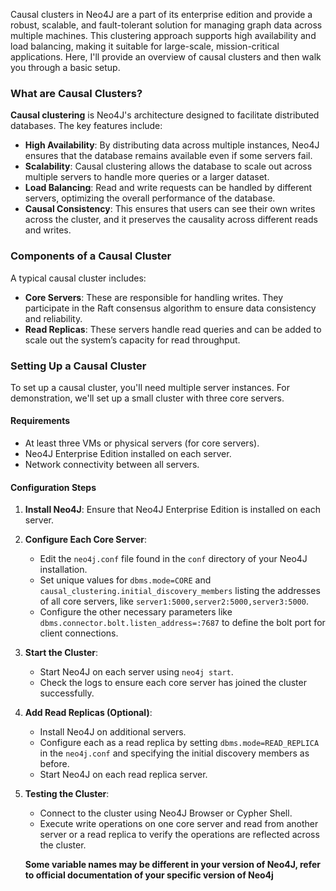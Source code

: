 Causal clusters in Neo4J are a part of its enterprise edition and provide a robust, scalable, and fault-tolerant solution for managing graph data across multiple machines. This clustering approach supports high availability and load balancing, making it suitable for large-scale, mission-critical applications. Here, I'll provide an overview of causal clusters and then walk you through a basic setup.

### What are Causal Clusters?

**Causal clustering** is Neo4J's architecture designed to facilitate distributed databases. The key features include:

- **High Availability**: By distributing data across multiple instances, Neo4J ensures that the database remains available even if some servers fail.
- **Scalability**: Causal clustering allows the database to scale out across multiple servers to handle more queries or a larger dataset.
- **Load Balancing**: Read and write requests can be handled by different servers, optimizing the overall performance of the database.
- **Causal Consistency**: This ensures that users can see their own writes across the cluster, and it preserves the causality across different reads and writes.

### Components of a Causal Cluster

A typical causal cluster includes:

- **Core Servers**: These are responsible for handling writes. They participate in the Raft consensus algorithm to ensure data consistency and reliability.
- **Read Replicas**: These servers handle read queries and can be added to scale out the system’s capacity for read throughput.

### Setting Up a Causal Cluster

To set up a causal cluster, you'll need multiple server instances. For demonstration, we'll set up a small cluster with three core servers.

#### Requirements

- At least three VMs or physical servers (for core servers).
- Neo4J Enterprise Edition installed on each server.
- Network connectivity between all servers.

#### Configuration Steps

1. **Install Neo4J**: Ensure that Neo4J Enterprise Edition is installed on each server.
2. **Configure Each Core Server**:
    - Edit the `neo4j.conf` file found in the `conf` directory of your Neo4J installation.
    - Set unique values for `dbms.mode=CORE` and `causal_clustering.initial_discovery_members` listing the addresses of all core servers, like `server1:5000,server2:5000,server3:5000`.
    - Configure the other necessary parameters like `dbms.connector.bolt.listen_address=:7687` to define the bolt port for client connections.

3. **Start the Cluster**:
    - Start Neo4J on each server using `neo4j start`.
    - Check the logs to ensure each core server has joined the cluster successfully.

4. **Add Read Replicas (Optional)**:
    - Install Neo4J on additional servers.
    - Configure each as a read replica by setting `dbms.mode=READ_REPLICA` in the `neo4j.conf` and specifying the initial discovery members as before.
    - Start Neo4J on each read replica server.

5. **Testing the Cluster**:
    - Connect to the cluster using Neo4J Browser or Cypher Shell.
    - Execute write operations on one core server and read from another server or a read replica to verify the operations are reflected across the cluster.


    **Some variable names may be different  in your version of Neo4J, refer to official documentation of your specific version  of Neo4j**
